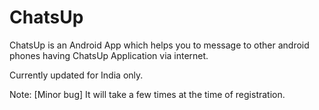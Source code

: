 # ChatsUp
ChatsUp is an Android App which helps you to message to other android phones having ChatsUp Application via internet.

Currently updated for India only.

Note: [Minor bug] It will take a few times at the time of registration.

